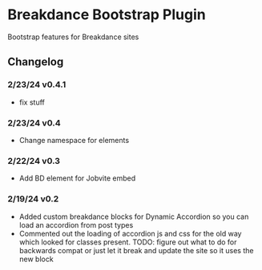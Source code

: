 # Breakdance Bootstrap Plugin
Bootstrap features for Breakdance sites

## Changelog
### 2/23/24 v0.4.1
- fix stuff
### 2/23/24 v0.4
- Change namespace for elements

### 2/22/24 v0.3
- Add BD element for Jobvite embed

### 2/19/24 v0.2
- Added custom breakdance blocks for Dynamic Accordion so you can load an accordion from post types
- Commented out the loading of accordion js and css for the old way which looked for classes present. TODO: figure out what to do for backwards compat or just let it break and update the site so it uses the new block